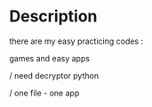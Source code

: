 # Description
there are my easy practicing codes : 

games and easy apps

/ need decryptor python 

/ one file - one app
